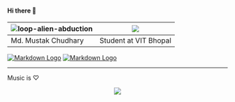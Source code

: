 #### Hi there 👋

| ![loop-alien-abduction](https://user-images.githubusercontent.com/109837813/211294982-4431d66b-ed0f-46f9-8419-df14d0892952.gif) | ![](https://github-readme-streak-stats.herokuapp.com/?user={Mus1ak}) |
--------|---------
|Md. Mustak Chudhary|Student at VIT Bhopal |

[![Markdown Logo](https://img.shields.io/badge/LinkedIn-0077B5?style=for-the-badge&logo=linkedin&logoColor=white)](https://www.linkedin.com/in/mustbemustak/ "LinkedIn") 
[![Markdown Logo](https://img.shields.io/badge/SoundCloud-FF3300?style=for-the-badge&logo=soundcloud&logoColor=white)](https://soundcloud.com/sky9nine)

---

Music is ♡
<p align="center">
    <img src="https://spotify-recently-played-readme.vercel.app/api?user=31o27432rmwtps6w6w7r4h2rsjou">
</p>
